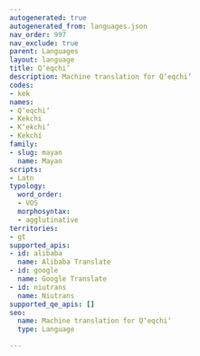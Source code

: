 ```yaml
---
autogenerated: true
autogenerated_from: languages.json
nav_order: 997
nav_exclude: true
parent: Languages
layout: language
title: Qʼeqchiʼ
description: Machine translation for Qʼeqchiʼ
codes:
- kek
names:
- Qʼeqchiʼ
- Kekchi
- Kʼekchiʼ
- Kekchí
family:
- slug: mayan
  name: Mayan
scripts:
- Latn
typology:
  word_order:
  - VOS
  morphosyntax:
  - agglutinative
territories:
- gt
supported_apis:
- id: alibaba
  name: Alibaba Translate
- id: google
  name: Google Translate
- id: niutrans
  name: Niutrans
supported_qe_apis: []
seo:
  name: Machine translation for Qʼeqchiʼ
  type: Language

---
```


